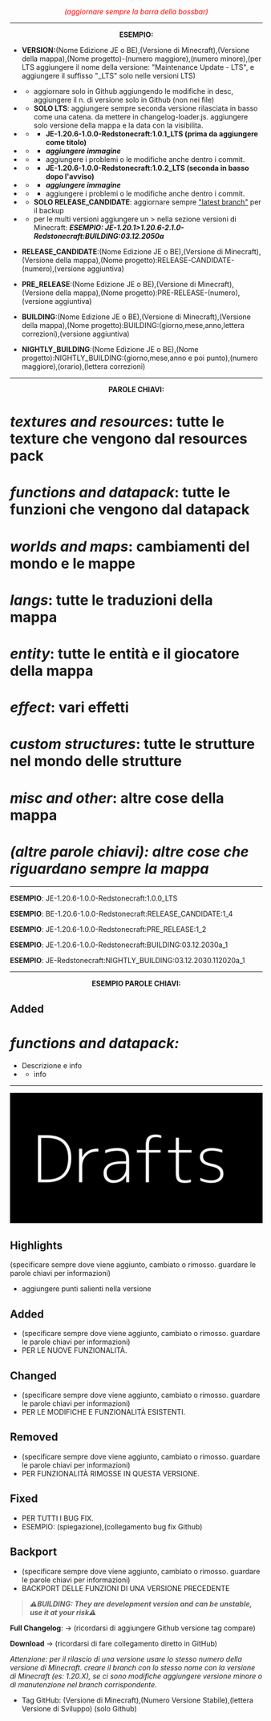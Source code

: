 _<font color="red"><center>(aggiornare sempre la barra della bossbar)</center>_</font>

------------

**<center>ESEMPIO:</center>**


- **VERSION:**(Nome Edizione JE o BE),(Versione di Minecraft),(Versione della mappa),(Nome progetto)-(numero maggiore),(numero minore),(per LTS aggiungere il nome della versione: "Maintenance Update - LTS", e aggiungere il suffisso "_LTS" solo nelle versioni LTS)
- - aggiornare solo in Github aggiungendo le modifiche in desc, aggiungere il n. di versione solo in Github (non nei file)

- - **SOLO LTS**: aggiungere sempre seconda versione rilasciata in basso come una catena. da mettere in changelog-loader.js. aggiungere solo versione della mappa e la data con la visibilita.

- - - **JE-1.20.6-1.0.0-Redstonecraft:1.0.1_LTS (prima da aggiungere come titolo)**

- - - **_aggiungere immagine_**

- - - aggiungere i problemi o le modifiche anche dentro i commit.

- - - **JE-1.20.6-1.0.0-Redstonecraft:1.0.2_LTS (seconda in basso dopo l'avviso)**

- - - **_aggiungere immagine_**
- - - aggiungere i problemi o le modifiche anche dentro i commit.

- - **SOLO RELEASE_CANDIDATE**: aggiornare sempre <ins>"latest branch"</ins> per il backup

- - per le multi versioni aggiungere un > nella sezione versioni di Minecraft: **_ESEMPIO: JE-1.20.1>1.20.6-2.1.0-Redstonecraft:BUILDING:03.12.2050a_**


- **RELEASE_CANDIDATE**:(Nome Edizione JE o BE),(Versione di Minecraft),(Versione della mappa),(Nome progetto):RELEASE-CANDIDATE-(numero),(versione aggiuntiva)


- **PRE_RELEASE**:(Nome Edizione JE o BE),(Versione di Minecraft),(Versione della mappa),(Nome progetto):PRE-RELEASE-(numero),(versione aggiuntiva)


- **BUILDING**:(Nome Edizione JE o BE),(Versione di Minecraft),(Versione della mappa),(Nome progetto):BUILDING:(giorno,mese,anno,lettera correzioni),(versione aggiuntiva)


- **NIGHTLY_BUILDING**:(Nome Edizione JE o BE),(Nome progetto):NIGHTLY_BUILDING:(giorno,mese,anno e poi punto),(numero maggiore),(orario),(lettera correzioni)


---------

**<center>PAROLE CHIAVI:</center>**

# _textures and resources_: tutte le texture che vengono dal resources pack

# _functions and datapack_: tutte le funzioni che vengono dal datapack

# _worlds and maps_: cambiamenti del mondo e le mappe

# _langs_: tutte le traduzioni della mappa

# _entity_: tutte le entità e il giocatore della mappa

# _effect_: vari effetti

# _custom structures_: tutte le strutture nel mondo delle strutture

# _misc and other_: altre cose della mappa

# _**(altre parole chiavi): altre cose che riguardano sempre la mappa**_

----------

**ESEMPIO**: JE-1.20.6-1.0.0-Redstonecraft:1.0.0_LTS

**ESEMPIO**: BE-1.20.6-1.0.0-Redstonecraft:RELEASE_CANDIDATE:1_4

**ESEMPIO**: JE-1.20.6-1.0.0-Redstonecraft:PRE_RELEASE:1_2

**ESEMPIO**: JE-1.20.6-1.0.0-Redstonecraft:BUILDING:03.12.2030a_1

**ESEMPIO**: JE-Redstonecraft:NIGHTLY_BUILDING:03.12.2030.112020a_1

-----------

**<center>ESEMPIO PAROLE CHIAVI:</center>**

## Added

# _functions and datapack:_

- Descrizione e info
- - info

-----------

**![Mettere Immagine Versione dentro la cartella](images/drafts/draft.png)**


## Highlights

(specificare sempre dove viene aggiunto, cambiato o rimosso. guardare le parole chiavi per informazioni)
- aggiungere punti salienti nella versione


## Added

- (specificare sempre dove viene aggiunto, cambiato o rimosso. guardare le parole chiavi per informazioni)
- PER LE NUOVE FUNZIONALITÀ.


## Changed


- (specificare sempre dove viene aggiunto, cambiato o rimosso. guardare le parole chiavi per informazioni)
- PER LE MODIFICHE E FUNZIONALITÀ ESISTENTI.


## Removed


- (specificare sempre dove viene aggiunto, cambiato o rimosso. guardare le parole chiavi per informazioni)
- PER FUNZIONALITÀ RIMOSSE IN QUESTA VERSIONE.


## Fixed


- PER TUTTI I BUG FIX.
- ESEMPIO: (spiegazione),(collegamento bug fix Github)


## Backport


- (specificare sempre dove viene aggiunto, cambiato o rimosso. guardare le parole chiavi per informazioni)
- BACKPORT DELLE FUNZIONI DI UNA VERSIONE PRECEDENTE


> _**⚠️BUILDING: They are development version and can be unstable, use it at your risk⚠️**_

**Full Changelog**: -> (ricordarsi di aggiungere Github versione tag compare)

**Download** -> (ricordarsi di fare collegamento diretto in GitHub)

_Attenzione: per il rilascio di una versione usare lo stesso numero della versione di Minecraft. creare il branch con lo stesso nome con la versione di Minecraft (es: 1.20.X), se ci sono modifiche aggiungere versione minore o di manutenzione nel branch corrispondente._

- Tag GitHub: (Versione di Minecraft),(Numero Versione Stabile),(lettera Versione di Sviluppo) (solo Github)
